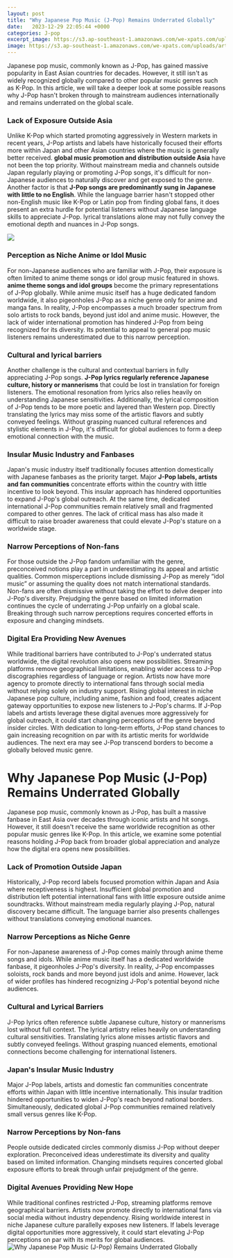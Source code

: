 ```yaml
---
layout: post
title: "Why Japanese Pop Music (J-Pop) Remains Underrated Globally"
date:   2023-12-29 22:05:44 +0000
categories: J-pop
excerpt_image: https://s3.ap-southeast-1.amazonaws.com/we-xpats.com/uploads/article/9298/AdobeStock_392899493.jpg
image: https://s3.ap-southeast-1.amazonaws.com/we-xpats.com/uploads/article/9298/AdobeStock_392899493.jpg
---
```


Japanese pop music, commonly known as J-Pop, has gained massive popularity in East Asian countries for decades. However, it still isn't as widely recognized globally compared to other popular music genres such as K-Pop. In this article, we will take a deeper look at some possible reasons why J-Pop hasn't broken through to mainstream audiences internationally and remains underrated on the global scale.
### Lack of Exposure Outside Asia
Unlike K-Pop which started promoting aggressively in Western markets in recent years, J-Pop artists and labels have historically focused their efforts more within Japan and other Asian countries where the music is generally better received. **global music promotion and distribution outside Asia** have not been the top priority. Without mainstream media and channels outside Japan regularly playing or promoting J-Pop songs, it's difficult for non-Japanese audiences to naturally discover and get exposed to the genre. 
Another factor is that **J-Pop songs are predominantly sung in Japanese with little to no English**. While the language barrier hasn't stopped other non-English music like K-Pop or Latin pop from finding global fans, it does present an extra hurdle for potential listeners without Japanese language skills to appreciate J-Pop. lyrical translations alone may not fully convey the emotional depth and nuances in J-Pop songs.

![](http://pm1.narvii.com/6805/efb2d267bdd670a7e7f54a41217d0fd01f3e2533v2_00.jpg)
### Perception as Niche Anime or Idol Music 
For non-Japanese audiences who are familiar with J-Pop, their exposure is often limited to anime theme songs or idol group music featured in shows. **anime theme songs and idol groups** become the primary representations of J-Pop globally. While anime music itself has a huge dedicated fandom worldwide, it also pigeonholes J-Pop as a niche genre only for anime and manga fans. 
In reality, J-Pop encompasses a much broader spectrum from solo artists to rock bands, beyond just idol and anime music. However, the lack of wider international promotion has hindered J-Pop from being recognized for its diversity. Its potential to appeal to general pop music listeners remains underestimated due to this narrow perception.
### Cultural and lyrical barriers
Another challenge is the cultural and contextual barriers in fully appreciating J-Pop songs. **J-Pop lyrics regularly reference Japanese culture, history or mannerisms** that could be lost in translation for foreign listeners. The emotional resonation from lyrics also relies heavily on understanding Japanese sensitivities. 
Additionally, the lyrical composition of J-Pop tends to be more poetic and layered than Western pop. Directly translating the lyrics may miss some of the artistic flavors and subtly conveyed feelings. Without grasping nuanced cultural references and stylistic elements in J-Pop, it's difficult for global audiences to form a deep emotional connection with the music.
### Insular Music Industry and Fanbases
Japan's music industry itself traditionally focuses attention domestically with Japanese fanbases as the priority target. Major **J-Pop labels, artists and fan communities** concentrate efforts within the country with little incentive to look beyond. This insular approach has hindered opportunities to expand J-Pop's global outreach. 
At the same time, dedicated international J-Pop communities remain relatively small and fragmented compared to other genres. The lack of critical mass has also made it difficult to raise broader awareness that could elevate J-Pop's stature on a worldwide stage.
### Narrow Perceptions of Non-fans 
For those outside the J-Pop fandom unfamiliar with the genre, preconceived notions play a part in underestimating its appeal and artistic qualities. Common misperceptions include dismissing J-Pop as merely “idol music” or assuming the quality does not match international standards. 
Non-fans are often dismissive without taking the effort to delve deeper into J-Pop's diversity. Prejudging the genre based on limited information continues the cycle of underrating J-Pop unfairly on a global scale. Breaking through such narrow perceptions requires concerted efforts in exposure and changing mindsets.
### Digital Era Providing New Avenues 
While traditional barriers have contributed to J-Pop's underrated status worldwide, the digital revolution also opens new possibilities. Streaming platforms remove geographical limitations, enabling wider access to J-Pop discographies regardless of language or region. 
Artists now have more agency to promote directly to international fans through social media without relying solely on industry support. Rising global interest in niche Japanese pop culture, including anime, fashion and food, creates adjacent gateway opportunities to expose new listeners to J-Pop's charms. 
If J-Pop labels and artists leverage these digital avenues more aggressively for global outreach, it could start changing perceptions of the genre beyond insider circles. With dedication to long-term efforts, J-Pop stand chances to gain increasing recognition on par with its artistic merits for worldwide audiences. The next era may see J-Pop transcend borders to become a globally beloved music genre.
# Why Japanese Pop Music (J-Pop) Remains Underrated Globally
Japanese pop music, commonly known as J-Pop, has built a massive fanbase in East Asia over decades through iconic artists and hit songs. However, it still doesn't receive the same worldwide recognition as other popular music genres like K-Pop. In this article, we examine some potential reasons holding J-Pop back from broader global appreciation and analyze how the digital era opens new possibilities.
### Lack of Promotion Outside Japan
Historically, J-Pop record labels focused promotion within Japan and Asia where receptiveness is highest. Insufficient global promotion and distribution left potential international fans with little exposure outside anime soundtracks. Without mainstream media regularly playing J-Pop, natural discovery became difficult. The language barrier also presents challenges without translations conveying emotional nuances. 
### Narrow Perceptions as Niche Genre 
For non-Japanese awareness of J-Pop comes mainly through anime theme songs and idols. While anime music itself has a dedicated worldwide fanbase, it pigeonholes J-Pop's diversity. In reality, J-Pop encompasses soloists, rock bands and more beyond just idols and anime. However, lack of wider profiles has hindered recognizing J-Pop's potential beyond niche audiences.
### Cultural and Lyrical Barriers 
J-Pop lyrics often reference subtle Japanese culture, history or mannerisms lost without full context. The lyrical artistry relies heavily on understanding cultural sensitivities. Translating lyrics alone misses artistic flavors and subtly conveyed feelings. Without grasping nuanced elements, emotional connections become challenging for international listeners. 
### Japan's Insular Music Industry 
Major J-Pop labels, artists and domestic fan communities concentrate efforts within Japan with little incentive internationally. This insular tradition hindered opportunities to widen J-Pop's reach beyond national borders. Simultaneously, dedicated global J-Pop communities remained relatively small versus genres like K-Pop.
### Narrow Perceptions by Non-fans
People outside dedicated circles commonly dismiss J-Pop without deeper exploration. Preconceived ideas underestimate its diversity and quality based on limited information. Changing mindsets requires concerted global exposure efforts to break through unfair prejudgment of the genre.
### Digital Avenues Providing New Hope
While traditional confines restricted J-Pop, streaming platforms remove geographical barriers. Artists now promote directly to international fans via social media without industry dependency. Rising worldwide interest in niche Japanese culture parallelly exposes new listeners. If labels leverage digital opportunities more aggressively, it could start elevating J-Pop perceptions on par with its merits for global audiences.
 ![Why Japanese Pop Music (J-Pop) Remains Underrated Globally](https://s3.ap-southeast-1.amazonaws.com/we-xpats.com/uploads/article/9298/AdobeStock_392899493.jpg)